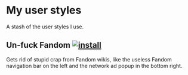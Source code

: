# My user styles

A stash of the user styles I use.

## Un-fuck Fandom [![install](https://img.shields.io/badge/-install-blue)]()

Gets rid of stupid crap from Fandom wikis, like the useless Fandom navigation bar on the left and the network ad popup in the bottom right.
